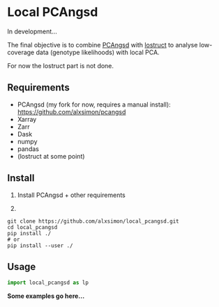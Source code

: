 # Local PCAngsd

In development...

The final objective is to combine [PCAngsd](https://github.com/Rosemeis/pcangsd) with [lostruct](https://github.com/jguhlin/lostruct-py)
to analyse low-coverage data (genotype likelihoods) with local PCA.

For now the lostruct part is not done.

## Requirements

- PCAngsd (my fork for now, requires a manual install): https://github.com/alxsimon/pcangsd
- Xarray
- Zarr
- Dask
- numpy
- pandas
- (lostruct at some point)

## Install

1) Install PCAngsd + other requirements

2)
```
git clone https://github.com/alxsimon/local_pcangsd.git
cd local_pcangsd
pip install ./
# or
pip install --user ./
```

## Usage

```python
import local_pcangsd as lp
```

**Some examples go here...**
